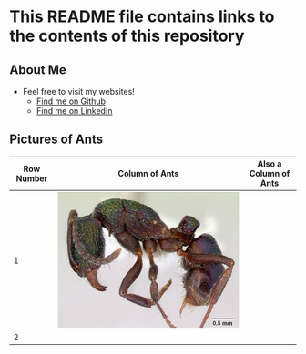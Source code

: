 # This README file contains links to the contents of this repository

## About Me
- Feel free to visit my websites!
  - [Find me on Github](https://github.com/JustinHui1)
  - [Find me on LinkedIn](https://www.linkedin.com/in/justin-hui-72535b105/)

## Pictures of Ants
| Row Number | Column of Ants  | Also a Column of Ants          |
| ------- | ------ | ------------------- |
| 1       | ![](messy-project-directory/images/casent0172345_rhytidoponera_metallica.jpg) |     |
| 2       |   |            |
